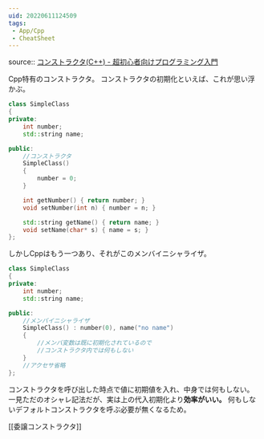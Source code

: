 ```yaml
---
uid: 20220611124509
tags:
 - App/Cpp
 - CheatSheet
---
```


source:: [コンストラクタ(C++) - 超初心者向けプログラミング入門](https://programming.pc-note.net/cpp/constructor.html)

Cpp特有のコンストラクタ。
コンストラクタの初期化といえば、これが思い浮かぶ。

```cpp
class SimpleClass
{
private:
    int number;
    std::string name;

public:
    //コンストラクタ
    SimpleClass()
    {
        number = 0;
    }

    int getNumber() { return number; }
    void setNumber(int n) { number = n; }

    std::string getName() { return name; }
    void setName(char* s) { name = s; }
};
```

しかしCppはもう一つあり、それがこのメンバイニシャライザ。

```cpp
class SimpleClass
{
private:
    int number;
    std::string name;

public:
    //メンバイニシャライザ
    SimpleClass() : number(0), name("no name")
    {
        //メンバ変数は既に初期化されているので
        //コンストラクタ内では何もしない
    }
	//アクセサ省略
};
```

コンストラクタを呼び出した時点で値に初期値を入れ、中身では何もしない。
一見ただのオシャレ記法だが、実は上の代入初期化より**効率がいい。** 何もしないデフォルトコンストラクタを呼ぶ必要が無くなるため。

[[委譲コンストラクタ]]